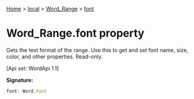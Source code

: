 [Home](./index) &gt; [local](local.md) &gt; [Word\_Range](local.word_range.md) &gt; [font](local.word_range.font.md)

# Word\_Range.font property

Gets the text format of the range. Use this to get and set font name, size, color, and other properties. Read-only. 

 \[Api set: WordApi 1.1\]

**Signature:**
```javascript
font: Word.Font
```
